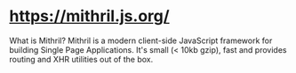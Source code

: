 # https://mithril.js.org/

What is Mithril?
Mithril is a modern client-side JavaScript framework for building Single Page Applications. It's small (< 10kb gzip), fast and provides routing and XHR utilities out of the box.